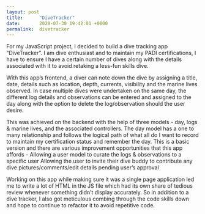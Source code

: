 ```yaml
---
layout: post
title:      "DiveTracker"
date:       2020-07-30 19:42:01 +0000
permalink:  divetracker
---
```


For my JavaScript project, I decided to build a dive tracking app “DiveTracker”. I am dive enthusiast and to maintain my PADI certifications, I have to ensure I have a certain number of dives along with the details associated with it to avoid retaking a less-fun skills dive. 

With this app’s frontend, a diver can note down the dive by assigning a title, date, details such as location, depth, currents, visibility and the marine lives observed. In case multiple dives were undertaken on the same day, the different log details and observations can be entered and assigned to the day along with the option to delete the log/observation should the user desire.

This was achieved on the backend with the help of three models - day, logs & marine lives, and the associated controllers. The day model has a one to many relationship and follows the logical path of what all do I want to record to maintain my certification status and remember the day. This is a basic version and there are various improvement opportunities that this app affords - 
Allowing a user model to curate the logs & observations to a specific user
Allowing the user to invite their dive buddy to contribute any dive pictures/comments/edit details pending user’s approval

Working on this app while making sure it was a single page application led me to write a lot of HTML in the JS file which had its own share of tedious review whenever something didn’t display accurately. So in addition to a dive tracker, I also got meticulous combing through the code skills down and hope to continue to refactor it to avoid repetitive code.


